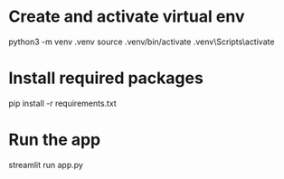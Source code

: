 # Create and activate virtual env
python3 -m venv .venv
source .venv/bin/activate
 .venv\Scripts\activate

# Install required packages
pip install -r requirements.txt


# Run the app
streamlit run app.py